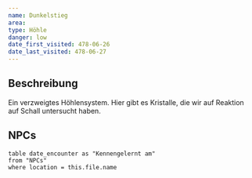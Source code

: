 ```yaml
---
name: Dunkelstieg
area: 
type: Höhle
danger: low
date_first_visited: 478-06-26
date_last_visited: 478-06-27
---
```


## Beschreibung

Ein verzweigtes Höhlensystem. Hier gibt es Kristalle, die wir auf Reaktion auf Schall untersucht haben.


## NPCs
```dataview
table date_encounter as "Kennengelernt am"
from "NPCs"
where location = this.file.name
```
